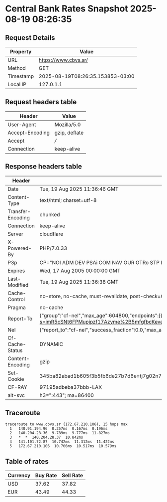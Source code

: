 # Central Bank Rates Snapshot 2025-08-19 08:26:35
## Request Details

| Property | Value |
|----------|-------|
| URL | https://www.cbvs.sr/ |
| Method | GET |
| Timestamp | 2025-08-19T08:26:35.153853-03:00 |
| Local IP | 127.0.1.1 |
    
## Request headers table

| Header | Value |
|--------|-------|
| User-Agent | Mozilla/5.0 |
| Accept-Encoding | gzip, deflate |
| Accept | */* |
| Connection | keep-alive |

    
## Response headers table
| Header | Value |
|--------|-------|
| Date | Tue, 19 Aug 2025 11:36:46 GMT |
| Content-Type | text/html; charset=utf-8 |
| Transfer-Encoding | chunked |
| Connection | keep-alive |
| Server | cloudflare |
| X-Powered-By | PHP/7.0.33 |
| P3p | CP="NOI ADM DEV PSAi COM NAV OUR OTRo STP IND DEM" |
| Expires | Wed, 17 Aug 2005 00:00:00 GMT |
| Last-Modified | Tue, 19 Aug 2025 11:36:38 GMT |
| Cache-Control | no-store, no-cache, must-revalidate, post-check=0, pre-check=0 |
| Pragma | no-cache |
| Report-To | {"group":"cf-nel","max_age":604800,"endpoints":[{"url":"https://a.nel.cloudflare.com/report/v4?s=imR5cSNt6FPMupjpzf17Azyme%2B5mfgfbcKeveXHZZ%2B%2FJ%2FI%2Bm4TS%2FTSzowwPZPLeOXA78nAybHpH07p7MFtN3gbwZzPrQHVLc87kI"}]} |
| Nel | {"report_to":"cf-nel","success_fraction":0.0,"max_age":604800} |
| Cf-Cache-Status | DYNAMIC |
| Content-Encoding | gzip |
| Set-Cookie | 345ba82abad1b605f3b5fb6de27b7d6e=tj7g02n7mhmepfcodd5d04heb3; HttpOnly; Path=/ |
| CF-RAY | 97195adbeba37bbb-LAX |
| alt-svc | h3=":443"; ma=86400 |

## Traceroute 

```
traceroute to www.cbvs.sr (172.67.210.106), 15 hops max
  1   140.91.194.96  0.257ms  0.167ms  0.196ms 
  2   140.204.28.36  9.789ms  9.777ms  11.827ms 
  3   *  *  140.204.28.37  10.842ms 
  4   141.101.72.87  10.742ms  11.312ms  11.422ms 
  5   172.67.210.106  10.706ms  10.517ms  10.579ms 

```

## Table of rates

| Currency | Buy Rate | Sell Rate |
|----------|----------|-----------|
| USD | 37.62 | 37.82 |
| EUR | 43.49 | 44.33 |
